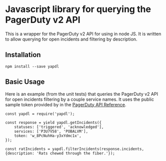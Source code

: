 # Javascript library for querying the PagerDuty v2 API

This is a wrapper for the PagerDuty v2 API for using in node JS. It is written to allow querying
for open incidents and filtering by description.

## Installation

`npm install --save yapdl`

## Basic Usage

Here is an example (from the unit tests) that queries the PagerDuty v2 API for open incidents filtering by a couple service names. It uses the public sample token provided by in the [PagerDuty API Reference](https://v2.developer.pagerduty.com/v2/page/api-reference).

```
const yapdl = require('yapdl');

const response = yield yapdl.getIncidents({
    statuses: ['triggered', 'acknowledged'],
    services: ['P3U7V58', 'POBALVM'],
    token: 'w_8PcNuhHa-y3xYdmc1x',
});

const ratIncidents = yapdl.filterIncidents(response.incidents, {description: 'Rats chewed through the fiber.'});
```

